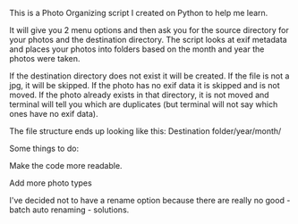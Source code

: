 This is a Photo Organizing script I created on Python to help me learn.

It will give you 2 menu options and then ask you for the source directory for your photos and the
destination directory.  The script looks at exif metadata and places your photos into folders based 
on the month and year the photos were taken.

If the destination directory does not exist it will be created.
If the file is not a jpg, it will be skipped.
If the photo has no exif data it is skipped and is not moved.
If the photo already exists in that directory, it is not moved and terminal will tell you which are 
duplicates (but terminal will not say which ones have no exif data).

The file structure ends up looking like this:
Destination folder/year/month/

Some things to do:

Make the code more readable.

Add more photo types

I've decided not to have a rename option because there are really no good - batch auto renaming - solutions.
